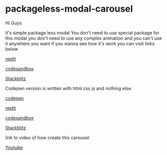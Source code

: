# packageless-modal-carousel
Hi Guys

It's simple package less modal You don't need to use special package for this modal you don't need to use any complex animation and you can't use it anywhere you want
if you wanna see how it's work you can visit links below

 [replit](https://replit.com/@farbodesham/packageless-modal-carousel?v=1)

 [codesandbox](https://codesandbox.io/s/packageless-modal-carousel-gg92q3)

 [Stackblitz](https://stackblitz.com/edit/packageless-modal-carousel?file=src/App.js&hideDevTools=1)
 
 Codepen version is written with html css js and nothing else.
 
 [codepen](https://codepen.io/FarbodShabani/pen/mdKbXKj)
 
 [replit](https://replit.com/@farbodesham/packageless-modal-carousel-html-css-js?v=1)
 
 [codesandbox](https://codesandbox.io/s/packageless-modal-carousel-html-css-js-yl7z0s)
 
 [Stackblitz](https://stackblitz.com/edit/packageless-modal-carousel-html-css-js?file=index.html&hideDevTools=1)

link to video of how create this carousel: 

[Youtube](https://youtu.be/KC7PaE265U4)
